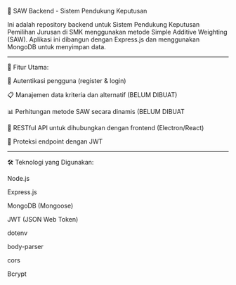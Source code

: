 🎯 SAW Backend - Sistem Pendukung Keputusan

Ini adalah repository backend untuk Sistem Pendukung Keputusan Pemilihan Jurusan di SMK menggunakan metode Simple Additive Weighting (SAW). Aplikasi ini dibangun dengan Express.js dan menggunakan MongoDB untuk menyimpan data.

__________________________________________________________________________________________________________________________________________________________________________________________

🚀 Fitur Utama:

🔐 Autentikasi pengguna (register & login)

📋 Manajemen data kriteria dan alternatif (BELUM DIBUAT)

📊 Perhitungan metode SAW secara dinamis  (BELUM DIBUAT

📡 RESTful API untuk dihubungkan dengan frontend (Electron/React)

🔐 Proteksi endpoint dengan JWT

__________________________________________________________________________________________________________________________________________________________________________________________

🛠️ Teknologi yang Digunakan:

Node.js

Express.js

MongoDB (Mongoose)

JWT (JSON Web Token)

dotenv

body-parser

cors

Bcrypt
